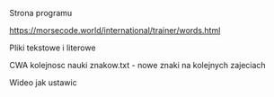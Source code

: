 Strona programu 

https://morsecode.world/international/trainer/words.html

Pliki tekstowe i literowe

CWA kolejnosc nauki znakow.txt - nowe znaki na kolejnych zajeciach

Wideo jak ustawic 
